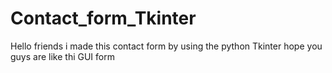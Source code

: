 # Contact_form_Tkinter
Hello friends i   made this contact form by using the python Tkinter hope you guys are like thi GUI form
